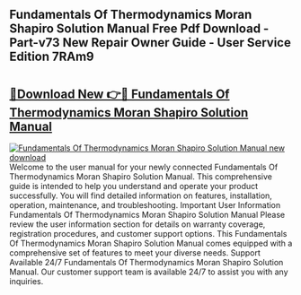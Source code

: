 ## Fundamentals Of Thermodynamics Moran Shapiro Solution Manual Free Pdf Download - Part-v73 New Repair Owner Guide - User Service Edition 7RAm9

# <h2><a href="http://bc77648.oget.top/?id=Fundamentals+Of+Thermodynamics+Moran+Shapiro+Solution+Manual">🔗Download New 👉🔴 Fundamentals Of Thermodynamics Moran Shapiro Solution Manual</a></h2>

[![Fundamentals Of Thermodynamics Moran Shapiro Solution Manual new download](https://i.imgur.com/5g1atiW.png)](http://bc77648.oget.top/?id=Fundamentals+Of+Thermodynamics+Moran+Shapiro+Solution+Manual)
Welcome to the user manual for your newly connected Fundamentals Of Thermodynamics Moran Shapiro Solution Manual. This comprehensive guide is intended to help you understand and operate your product successfully. You will find detailed information on features, installation, operation, maintenance, and troubleshooting. Important User Information Fundamentals Of Thermodynamics Moran Shapiro Solution Manual Please review the user information section for details on warranty coverage, registration procedures, and customer support options. This Fundamentals Of Thermodynamics Moran Shapiro Solution Manual comes equipped with a comprehensive set of features to meet your diverse needs. Support Available 24/7 Fundamentals Of Thermodynamics Moran Shapiro Solution Manual. Our customer support team is available 24/7 to assist you with any inquiries.
